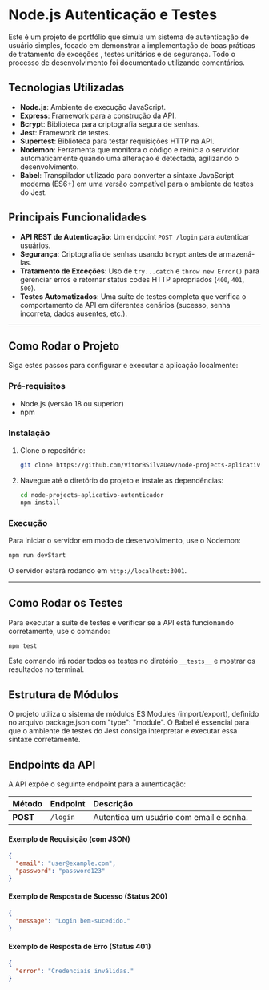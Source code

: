 # Node.js Autenticação e Testes

Este é um projeto de portfólio que simula um sistema de autenticação de usuário simples, focado em demonstrar a implementação de boas práticas de tratamento de exceções , testes unitários e de segurança. Todo o processo de desenvolvimento foi documentado utilizando comentários.

## Tecnologias Utilizadas

  * **Node.js**: Ambiente de execução JavaScript.
  * **Express**: Framework para a construção da API.
  * **Bcrypt**: Biblioteca para criptografia segura de senhas.
  * **Jest**: Framework de testes.
  * **Supertest**: Biblioteca para testar requisições HTTP na API.
  * **Nodemon**: Ferramenta que monitora o código e reinicia o servidor automaticamente quando uma alteração é detectada, agilizando o desenvolvimento.
  * **Babel**: Transpilador utilizado para converter a sintaxe JavaScript moderna (ES6+) em uma versão compatível para o ambiente de testes do Jest.

## Principais Funcionalidades

  * **API REST de Autenticação**: Um endpoint `POST /login` para autenticar usuários.
  * **Segurança**: Criptografia de senhas usando `bcrypt` antes de armazená-las.
  * **Tratamento de Exceções**: Uso de `try...catch` e `throw new Error()` para gerenciar erros e retornar status codes HTTP apropriados (`400`, `401`, `500`).
  * **Testes Automatizados**: Uma suíte de testes completa que verifica o comportamento da API em diferentes cenários (sucesso, senha incorreta, dados ausentes, etc.).

-----

## Como Rodar o Projeto

Siga estes passos para configurar e executar a aplicação localmente:

### Pré-requisitos

  * Node.js (versão 18 ou superior)
  * npm

### Instalação

1.  Clone o repositório:
    ```bash
    git clone https://github.com/VitorBSilvaDev/node-projects-aplicativo-autenticador.git
    ```
2.  Navegue até o diretório do projeto e instale as dependências:
    ```bash
    cd node-projects-aplicativo-autenticador
    npm install
    ```

### Execução

Para iniciar o servidor em modo de desenvolvimento, use o Nodemon:

```bash
npm run devStart
```

O servidor estará rodando em `http://localhost:3001`.

-----

## Como Rodar os Testes

Para executar a suíte de testes e verificar se a API está funcionando corretamente, use o comando:

```bash
npm test
```

Este comando irá rodar todos os testes no diretório `__tests__` e mostrar os resultados no terminal.

## Estrutura de Módulos
O projeto utiliza o sistema de módulos ES Modules (import/export), definido no arquivo package.json com "type": "module". O Babel é essencial para que o ambiente de testes do Jest consiga interpretar e executar essa sintaxe corretamente.

## Endpoints da API

A API expõe o seguinte endpoint para a autenticação:

| Método | Endpoint | Descrição |
| :--- | :--- | :--- |
| **POST** | `/login` | Autentica um usuário com email e senha. |

#### Exemplo de Requisição (com JSON)

```json
{
  "email": "user@example.com",
  "password": "password123"
}
```

#### Exemplo de Resposta de Sucesso (Status 200)

```json
{
  "message": "Login bem-sucedido."
}
```

#### Exemplo de Resposta de Erro (Status 401)

```json
{
  "error": "Credenciais inválidas."
}
```
